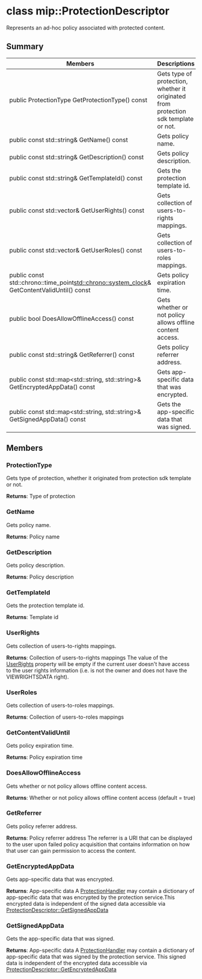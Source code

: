 # class mip::ProtectionDescriptor 
Represents an ad-hoc policy associated with protected content.
  
## Summary
 Members                        | Descriptions                                
--------------------------------|---------------------------------------------
 public ProtectionType GetProtectionType() const  |  Gets type of protection, whether it originated from protection sdk template or not.
 public const std::string& GetName() const  |  Gets policy name.
 public const std::string& GetDescription() const  |  Gets policy description.
 public const std::string& GetTemplateId() const  |  Gets the protection template id.
public const std::vector<UserRights>& GetUserRights() const  |  Gets collection of users-to-rights mappings.
public const std::vector<UserRoles>& GetUserRoles() const  |  Gets collection of users-to-roles mappings.
public const std::chrono::time_point<std::chrono::system_clock>& GetContentValidUntil() const  |  Gets policy expiration time.
 public bool DoesAllowOfflineAccess() const  |  Gets whether or not policy allows offline content access.
 public const std::string& GetReferrer() const  |  Gets policy referrer address.
public const std::map<std::string, std::string>& GetEncryptedAppData() const  |  Gets app-specific data that was encrypted.
public const std::map<std::string, std::string>& GetSignedAppData() const  |  Gets the app-specific data that was signed.
  
## Members
  
### ProtectionType
Gets type of protection, whether it originated from protection sdk template or not.

  
**Returns**: Type of protection
  
### GetName
Gets policy name.

  
**Returns**: Policy name
  
### GetDescription
Gets policy description.

  
**Returns**: Policy description
  
### GetTemplateId
Gets the protection template id.

  
**Returns**: Template id
  
### UserRights
Gets collection of users-to-rights mappings.

  
**Returns**: Collection of users-to-rights mappings
The value of the [UserRights](class_mip_userrights.md) property will be empty if the current user doesn't have access to the user rights information (i.e. is not the owner and does not have the VIEWRIGHTSDATA right).
  
### UserRoles
Gets collection of users-to-roles mappings.

  
**Returns**: Collection of users-to-roles mappings
  
### GetContentValidUntil
Gets policy expiration time.

  
**Returns**: Policy expiration time
  
### DoesAllowOfflineAccess
Gets whether or not policy allows offline content access.

  
**Returns**: Whether or not policy allows offline content access (default = true)
  
### GetReferrer
Gets policy referrer address.

  
**Returns**: Policy referrer address
The referrer is a URI that can be displayed to the user upon failed policy acquisition that contains information on how that user can gain permission to access the content.
  
### GetEncryptedAppData
Gets app-specific data that was encrypted.

  
**Returns**: App-specific data
A [ProtectionHandler](class_mip_protectionhandler.md) may contain a dictionary of app-specific data that was encrypted by the protection service.This encrypted data is independent of the signed data accessible via [ProtectionDescriptor::GetSignedAppData](class_mip_protectiondescriptor.md#getsignedappdata)
  
### GetSignedAppData
Gets the app-specific data that was signed.

  
**Returns**: App-specific data
A [ProtectionHandler](class_mip_protectionhandler.md) may contain a dictionary of app-specific data that was signed by the protection service. This signed data is independent of the encrypted data accessible via [ProtectionDescriptor::GetEncryptedAppData](class_mip_protectiondescriptor.md#getencryptedappdata)